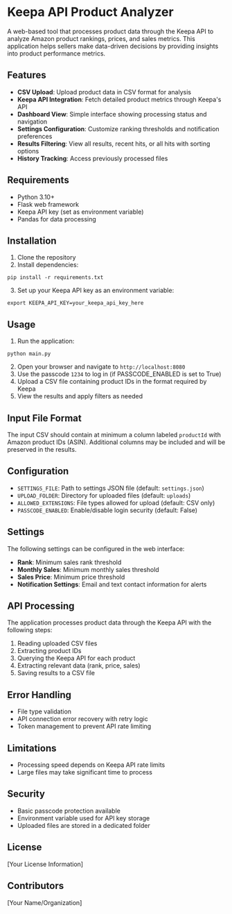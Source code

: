 
# Keepa API Product Analyzer

A web-based tool that processes product data through the Keepa API to analyze Amazon product rankings, prices, and sales metrics. This application helps sellers make data-driven decisions by providing insights into product performance metrics.

## Features

- **CSV Upload**: Upload product data in CSV format for analysis
- **Keepa API Integration**: Fetch detailed product metrics through Keepa's API
- **Dashboard View**: Simple interface showing processing status and navigation
- **Settings Configuration**: Customize ranking thresholds and notification preferences
- **Results Filtering**: View all results, recent hits, or all hits with sorting options
- **History Tracking**: Access previously processed files

## Requirements

- Python 3.10+
- Flask web framework
- Keepa API key (set as environment variable)
- Pandas for data processing

## Installation

1. Clone the repository
2. Install dependencies:
```
pip install -r requirements.txt
```
3. Set up your Keepa API key as an environment variable:
```
export KEEPA_API_KEY=your_keepa_api_key_here
```

## Usage

1. Run the application:
```
python main.py
```
2. Open your browser and navigate to `http://localhost:8080`
3. Use the passcode `1234` to log in (if PASSCODE_ENABLED is set to True)
4. Upload a CSV file containing product IDs in the format required by Keepa
5. View the results and apply filters as needed

## Input File Format

The input CSV should contain at minimum a column labeled `productId` with Amazon product IDs (ASIN). Additional columns may be included and will be preserved in the results.

## Configuration

- `SETTINGS_FILE`: Path to settings JSON file (default: `settings.json`)
- `UPLOAD_FOLDER`: Directory for uploaded files (default: `uploads`)
- `ALLOWED_EXTENSIONS`: File types allowed for upload (default: CSV only)
- `PASSCODE_ENABLED`: Enable/disable login security (default: False)

## Settings

The following settings can be configured in the web interface:

- **Rank**: Minimum sales rank threshold
- **Monthly Sales**: Minimum monthly sales threshold
- **Sales Price**: Minimum price threshold
- **Notification Settings**: Email and text contact information for alerts

## API Processing

The application processes product data through the Keepa API with the following steps:

1. Reading uploaded CSV files
2. Extracting product IDs
3. Querying the Keepa API for each product
4. Extracting relevant data (rank, price, sales)
5. Saving results to a CSV file

## Error Handling

- File type validation
- API connection error recovery with retry logic
- Token management to prevent API rate limiting

## Limitations

- Processing speed depends on Keepa API rate limits
- Large files may take significant time to process

## Security

- Basic passcode protection available
- Environment variable used for API key storage
- Uploaded files are stored in a dedicated folder

## License

[Your License Information]

## Contributors

[Your Name/Organization]
